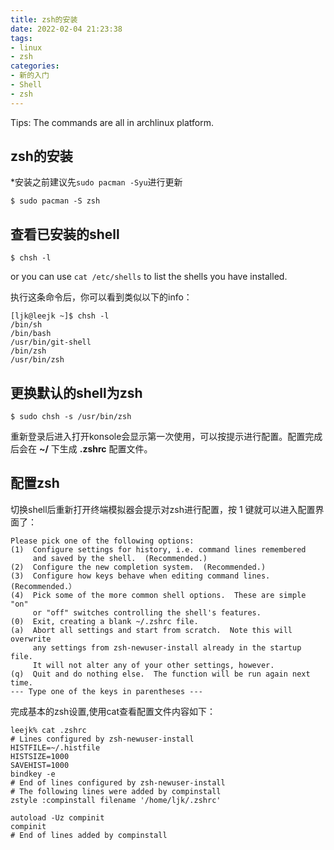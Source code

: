 ```yaml
---
title: zsh的安装
date: 2022-02-04 21:23:38
tags:
- linux
- zsh
categories:
- 新的入门
- Shell
- zsh
---
```


Tips: The commands are all in archlinux platform.

## zsh的安装
*安装之前建议先`sudo pacman -Syu`进行更新
```shell
$ sudo pacman -S zsh
```
## 查看已安装的shell
```shell
$ chsh -l
```
or you can use `cat /etc/shells` to list the shells you have installed.

执行这条命令后，你可以看到类似以下的info：
```shell
[ljk@leejk ~]$ chsh -l
/bin/sh
/bin/bash
/usr/bin/git-shell
/bin/zsh
/usr/bin/zsh
```
## 更换默认的shell为zsh
```shell
$ sudo chsh -s /usr/bin/zsh
```
重新登录后进入打开konsole会显示第一次使用，可以按提示进行配置。配置完成后会在 **~/** 下生成 __.zshrc__ 配置文件。

## 配置zsh
切换shell后重新打开终端模拟器会提示对zsh进行配置，按 1 键就可以进入配置界面了：
```
Please pick one of the following options:
(1)  Configure settings for history, i.e. command lines remembered
     and saved by the shell.  (Recommended.)
(2)  Configure the new completion system.  (Recommended.)
(3)  Configure how keys behave when editing command lines.  (Recommended.）
(4)  Pick some of the more common shell options.  These are simple "on"
     or "off" switches controlling the shell's features.  
(0)  Exit, creating a blank ~/.zshrc file.
(a)  Abort all settings and start from scratch.  Note this will overwrite
     any settings from zsh-newuser-install already in the startup file.
     It will not alter any of your other settings, however.
(q)  Quit and do nothing else.  The function will be run again next time.
--- Type one of the keys in parentheses --- 
```
完成基本的zsh设置,使用cat查看配置文件内容如下：
```shell
leejk% cat .zshrc 
# Lines configured by zsh-newuser-install
HISTFILE=~/.histfile
HISTSIZE=1000
SAVEHIST=1000
bindkey -e
# End of lines configured by zsh-newuser-install
# The following lines were added by compinstall
zstyle :compinstall filename '/home/ljk/.zshrc'

autoload -Uz compinit
compinit
# End of lines added by compinstall
```